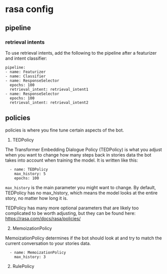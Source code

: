 # rasa config

## pipeline

### retrieval intents

To use retrieval intents, add the following to the pipeline after a featurizer and intent classifier:

```
pipeline:
- name: Featurizer
- name: Classifier
- name: ResponseSelector
  epochs: 100
  retrieval_intent: retrieval_intent1
- name: ResponseSelector
  epochs: 100
  retrieval_intent: retrieval_intent2
```

## policies

policies is where you fine tune certain aspects of the bot.

1. TEDPolicy

The Transformer Embedding Dialogue Policy (TEDPolicy) is what you adjust when you want to change how many steps back in stories data the bot takes into account when training the model. It is written like this:

```
  - name: TEDPolicy
    max_history: 5
    epochs: 100
```

`max_history` is the main parameter you might want to change. By default, TEDPolicy has no max_history, which means the model looks at the entire story, no matter how long it is.

TEDPolicy has many more optional parameters that are likely too complicated to be worth adjusting, but they can be found here: https://rasa.com/docs/rasa/policies/

2. MemoizationPolicy

MemoizationPolicy determines if the bot should look at and try to match the current conversation to your stories data.

```
  - name: MemoizationPolicy
    max_history: 3
```



2. RulePolicy

